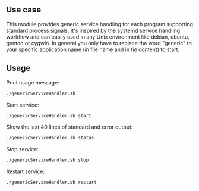 <!-- #!/usr/bin/env markdown
-*- coding: utf-8 -*- -->

<!-- region header

Copyright Torben Sickert 16.12.2012

License
-------

This library written by Torben Sickert stand under a creative commons naming
3.0 unported license. see http://creativecommons.org/licenses/by/3.0/deed.de

endregion -->

<!--|deDE:Einsatz-->
Use case
--------

This module provides generic service handling for each program supporting
standard process signals. It's inspired by the systemd service handling
workflow and can easily used in any Unix environment like debian, ubuntu,
gentoo or cygwin. In general you only have to replace the word "generic" to
your specific application name (in file name and in fie content) to start.
<!--deDE:
    Dieses Module bietet einen generischen Service-Hander für jedes Program,
    welches die standard Prozess Signale unterstützt. Das Module ist vom
    systemd service Handling Workflow inspiriert und kann unkompliziert in
    jeder Unix-artigen Umgebung wie debian, ubuntu, gentoo oder cygwin
    eingesetzt werden. Um Das Skript verwenden zu können muss einfach nur das
    Wort "generic" durch Ihren Programmnamen ersetzt werden. Das gilt sowohl
    für den Dateinamen als auch für den Dateiinhalt.
-->

<!--|deDE:Verwendung-->
Usage
-----

Print usage message:
<!--deDE:Zeige Informationen zur Verwendung des Dienstes:-->

```sh
./genericServiceHandler.sh
```

Start service:<!--deDE:Starte Dienst:-->

```sh
./genericServiceHandler.sh start
```

Show the last 40 lines of standard and error output:
<!--deDE:Zeige die letzten 40 Zeilen der Standard- und Fehlerausgabe-->

```sh
./genericServiceHandler.sh status
```

Stop service:<!--deDE:Stoppe Dienst:-->

```sh
./genericServiceHandler.sh stop
```

Restart service:<!--deDE:Starte Dienst neu:-->

```sh
./genericServiceHandler.sh restart
```

<!-- region vim modline

vim: set tabstop=4 shiftwidth=4 expandtab:
vim: foldmethod=marker foldmarker=region,endregion:

endregion -->
